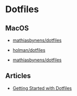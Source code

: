 # Dotfiles

## MacOS

- [mathiasbynens/dotfiles ](https://github.com/mathiasbynens/dotfiles/blob/master/.macos)

- [holman/dotfiles](https://github.com/holman/dotfiles)

- [mathiasbynens/dotfiles](https://github.com/mathiasbynens/dotfiles)

## Articles

- [Getting Started with Dotfiles](https://driesvints.com/blog/getting-started-with-dotfiles/)
